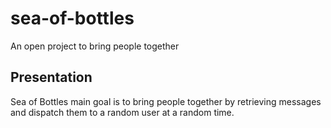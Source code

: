# sea-of-bottles

An open project to bring people together

## Presentation

Sea of Bottles main goal is to bring people together by retrieving messages and dispatch them to a random user at a random time.
